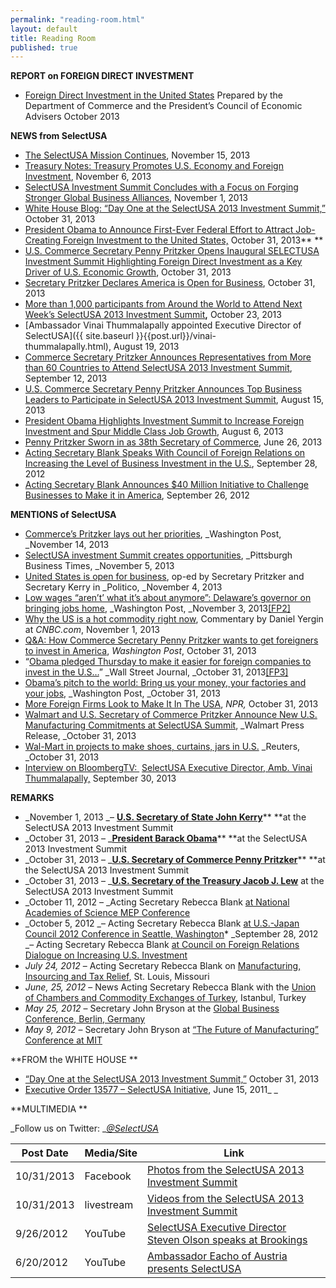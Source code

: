 ```yaml
---
permalink: "reading-room.html"
layout: default
title: Reading Room
published: true
---
```


**REPORT on FOREIGN DIRECT INVESTMENT**

*   [Foreign Direct Investment in the United States](http://www.whitehouse.gov/sites/default/files/docs/cea-doc_2013_foreign_direct_investment_in_the_us.pdf)
Prepared by the Department of Commerce and the President’s Council of Economic Advisers
October 2013

**NEWS from SelectUSA**

*   [The SelectUSA Mission Continues](http://blog.trade.gov/2013/11/15/the-selectusa-mission-continues/), November 15, 2013
*   [Treasury Notes: Treasury Promotes U.S. Economy and Foreign Investment](http://www.treasury.gov/connect/blog/Pages/Treasury-Promotes-U.S.-Economy-and-Foreign-Investment-at-SelectUSA-Summit.aspx), November 6, 2013
*   [SelectUSA Investment Summit Concludes with a Focus on Forging Stronger Global Business Alliances](http://www.commerce.gov/blog/2013/11/01/selectusa-investment-summit-concludes-focus-forging-stronger-global-business-allianc), November 1, 2013
*   [White House Blog: “Day One at the SelectUSA 2013 Investment Summit,”](http://www.whitehouse.gov/blog/2013/10/31/day-one-selectusa-2013-investment-summit) October 31, 2013
*   [President Obama to Announce First-Ever Federal Effort to Attract Job-Creating Foreign Investment to the United States,](http://www.whitehouse.gov/the-press-office/2013/10/31/president-obama-announce-first-ever-federal-effort-attract-job-creating-) October 31, 2013**&nbsp;**
*   [U.S. Commerce Secretary Penny Pritzker Opens Inaugural SELECTUSA Investment Summit Highlighting Foreign Direct Investment as a Key Driver of U.S. Economic Growth](http://www.commerce.gov/news/press-releases/2013/10/31/us-commerce-secretary-penny-pritzker-opens-inaugural-selectusa-invest), October 31, 2013
*   [Secretary Pritzker Declares America is Open for Business](http://www.commerce.gov/blog/2013/10/31/secretary-pritzker-declares-america-open-business), October 31, 2013
*   [More than 1,000 participants from Around the World to Attend Next Week’s SelectUSA 2013 Investment Summit](http://www.commerce.gov/news/press-releases/2013/10/23/more-1000-participants-around-world-attend-next-week%E2%80%99s-selectusa-2013)**,**&nbsp;October 23, 2013
*   [Ambassador Vinai Thummalapally appointed Executive Director of SelectUSA]({{ site.baseurl }}{{post.url}}/vinai-thummalapally.html),&nbsp;August 19, 2013
*   [Commerce Secretary Pritzker Announces Representatives from More than 60 Countries to Attend SelectUSA 2013 Investment Summit](http://www.commerce.gov/news/press-releases/2013/09/12/commerce-secretary-pritzker-announces-representatives-more-60-countri), September 12, 2013
*   [U.S. Commerce Secretary Penny Pritzker Announces Top Business Leaders to Participate in SelectUSA 2013 Investment Summit](http://www.commerce.gov/news/press-releases/2013/08/15/us-commerce-secretary-penny-pritzker-announces-top-business-leaders-p), August 15, 2013
*   [President Obama Highlights Investment Summit to Increase Foreign Investment and Spur Middle Class Job Growth](http://www.commerce.gov/news/press-releases/2013/08/06/president-obama-highlights-investment-summit-increase-foreign-investm), August 6, 2013
*   [Penny Pritzker Sworn in as 38th Secretary of Commerce](http://www.commerce.gov/news/press-releases/2013/06/26/penny-pritzker-sworn-38th-secretary-commerce), June 26, 2013
*   [Acting Secretary Blank Speaks With Council of Foreign Relations on Increasing the Level of Business Investment in the U.S.](http://www.commerce.gov/blog/2012/09/28/acting-secretary-blank-speaks-council-foreign-relations-increasing-level-business-in), September 28, 2012
*   [Acting Secretary Blank Announces $40 Million Initiative to Challenge Businesses to Make it in America](http://www.commerce.gov/blog/2012/09/26/acting-us-commerce-secretary-rebecca-blank-announces-40-million-initiative-challenge), September 26, 2012

**MENTIONS of SelectUSA**

*   [Commerce’s Pritzker lays out her priorities](http://www.washingtonpost.com/business/economy/commerces-pritzker-lays-out-her-priorities/2013/11/13/27a4e322-4ca7-11e3-be6b-d3d28122e6d4_story.html), _Washington Post, _November 14, 2013
*   [SelectUSA investment Summit creates opportunities](http://www.bizjournals.com/pittsburgh/blog/financial-district/2013/11/selectusa-summit-creates-opportunities.html), _Pittsburgh Business Times, _November 5, 2013
*   [United States is open for business](http://www.politico.com/story/2013/11/penny-pritzker-john-kerry-business-99330.html), op-ed by Secretary Pritzker and Secretary Kerry in _Politico, _November 4, 2013
*   [Low wages “aren’t’ what it’s about anymore”: Delaware’s governor on bringing jobs home](http://www.washingtonpost.com/blogs/wonkblog/wp/2013/11/03/low-wages-arent-what-its-about-anymore-delawares-governor-on-bringing-jobs-home/), _Washington Post, _November 3, 2013[[FP2]](https://selectusa.my.commerce.gov/#_msocom_2)&nbsp;
*   [Why the US is a hot commodity right now](http://www.cnbc.com/id/101162823#_gus), Commentary by Daniel Yergin at _CNBC.com_, November 1, 2013
*   [Q&amp;A: How Commerce Secretary Penny Pritzker wants to get foreigners to invest in America](http://www.washingtonpost.com/blogs/wonkblog/wp/2013/10/31/qa-how-commerce-secretary-penny-pritzker-wants-to-get-foreigners-to-invest-in-america/), _Washington Post_, October 31, 2013
*   “[Obama&nbsp;pledged Thursday to make it easier for foreign companies to invest in the U.S…](http://blogs.wsj.com/washwire/2013/10/31/obama-sells-investment-in-the-u-s/)” _Wall Street Journal, _October 31, 2013[[FP3]](https://selectusa.my.commerce.gov/#_msocom_3)&nbsp;
*   [Obama’s pitch to the world: Bring us your money, your factories and your jobs](http://www.washingtonpost.com/business/economy/obamas-pitch-to-the-world-bring-us-your-money-your-factories-and-your-jobs/2013/10/31/96434830-4263-11e3-8b74-d89d714ca4dd_story.html), _Washington Post, _October 31, 2013
*   [More Foreign Firms Look to Make It In The USA](http://www.npr.org/2013/10/31/242145625/more-foreign-firms-look-to-make-it-in-the-usa), _NPR,_ October 31, 2013
*   [Walmart and U.S. Secretary of Commerce Pritzker Announce New U.S. Manufacturing Commitments at SelectUSA Summit](http://www.prnewswire.com/news-releases/walmart-and-us-secretary-of-commerce-pritzker-announce-new-us-manufacturing-commitments-at-selectusa-summit-230050411.html), _Walmart Press Release, _October 31, 2013
*   [Wal-Mart in projects to make shoes, curtains, jars in U.S.](http://www.reuters.com/article/2013/10/31/us-walmart-manufacturing-idUSBRE99U0NF20131031) _Reuters, _October 31, 2013
*   [Interview on BloombergTV: ](http://www.businessweek.com/videos/2013-09-30/selectusa-sees-few-risks-of-shutdown-on-investment)&nbsp;[SelectUSA Executive Director, Amb. Vinai Thummalapally,](http://www.businessweek.com/videos/2013-09-30/selectusa-sees-few-risks-of-shutdown-on-investment) September 30, 2013

**REMARKS**

*   _November 1, 2013 _– [**U.S. Secretary of State John Kerry**](http://www.state.gov/secretary/remarks/2013/11/215051.htm)** **at the SelectUSA 2013 Investment Summit
*   _October 31, 2013 – _[**President Barack Obama**](http://www.whitehouse.gov/the-press-office/2013/10/31/remarks-president-selectusa-investment-summit)** **at the SelectUSA 2013 Investment Summit
*   _October 31, 2013 – _[**U.S. Secretary of Commerce Penny Pritzker**](http://www.commerce.gov/news/secretary-speeches/2013/10/31/remarks-selectusa-2013-investment-summit)** **at the SelectUSA 2013 Investment Summit
*   _October 31, 2013 – _[**U.S. Secretary of the Treasury Jacob J. Lew**](http://www.treasury.gov/press-center/press-releases/Pages/jl2199.aspx) at the SelectUSA 2013 Investment Summit
*   _October 11, 2012 – _Acting Secretary Rebecca Blank [at National Academies of Science MEP Conference](http://www.commerce.gov/news/acting-secretary-speeches/2012/10/11/remarks-national-academies-science-mep-conference)
*   _October 5, 2012 _– Acting Secretary Rebecca Blank [at U.S.-Japan Council 2012 Conference in Seattle, Washington](http://www.commerce.gov/news/acting-secretary-speeches/2012/10/05/remarks-us-japan-council-2012-conference-seattle-washingto)*   _September 28, 2012 _– Acting Secretary Rebecca Blank [at Council on Foreign Relations Dialogue on Increasing U.S. Investment](http://www.commerce.gov/news/acting-secretary-speeches/2012/09/28/remarks-council-foreign-relations-dialogue-increasing-us-i)
*   _July 24, 2012_ – Acting Secretary Rebecca Blank on [Manufacturing, Insourcing and Tax Relief](http://www.commerce.gov/news/acting-secretary-speeches/2012/07/24/remarks-manufacturing-insourcing-and-tax-relief-st-louis-m), St. Louis, Missouri
*   _June, 25, 2012_ – News Acting Secretary Rebecca Blank with the [Union of Chambers and Commodity Exchanges of Turkey](http://www.commerce.gov/news/acting-secretary-speeches/2012/06/25/remarks-union-chambers-and-commodity-exchanges-turkey-ista), Istanbul, Turkey
*   _May 25, 2012_ – Secretary John Bryson at the [Global Business Conference, Berlin, Germany](http://www.commerce.gov/news/secretary-speeches/2012/05/25/remarks-global-business-conference-berlin-germany)
*   _May 9, 2012_ – Secretary John Bryson at [“The Future of Manufacturing” Conference at MIT](http://www.commerce.gov/news/secretary-speeches/2012/05/09/remarks-%E2%80%9C-future-manufacturing%E2%80%9D-conference-mit)

**FROM the WHITE HOUSE **

*   [“Day One at the SelectUSA 2013 Investment Summit,”](http://www.whitehouse.gov/blog/2013/10/31/day-one-selectusa-2013-investment-summit) October 31, 2013 <SPAN style="TEXT-DECORATION: line-through"></span>
*   [Executive Order 13577 – SelectUSA Initiative](http://www.whitehouse.gov/the-press-office/2011/06/15/executive-order-selectusa-initiative), June 15, 2011_ _

**MULTIMEDIA **

_Follow us on Twitter: _[_@SelectUSA_](http://www.twitter.com/selectusa)

| Post Date | Media/Site  | Link |   
|---|---|---|
| 10/31/2013  | Facebook  |  [Photos from the SelectUSA 2013 Investment Summit](https://www.facebook.com/media/set/?set=a.10151979937052641.1073741825.123043532640&amp;type=1) |  
| 10/31/2013  | livestream  |  [Videos from the SelectUSA 2013 Investment Summit](http://new.livestream.com/accounts/4828334/selectUSA2013) |
| 9/26/2012 | YouTube | [SelectUSA Executive Director Steven Olson speaks at Brookings](http://www.youtube.com/watch?v=2MBwoySSa_w&amp;feature=related) |
| 6/20/2012 | YouTube | [Ambassador Eacho of Austria presents SelectUSA](http://www.youtube.com/watch?v=_sj_61Q1fg8) |